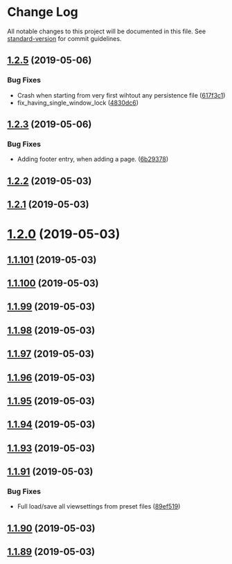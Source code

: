 # Change Log

All notable changes to this project will be documented in this file. See [standard-version](https://github.com/conventional-changelog/standard-version) for commit guidelines.

## [1.2.5](https://github.com/TimSusa/midi-bricks-mono/compare/v1.2.3...v1.2.5) (2019-05-06)


### Bug Fixes

* Crash when starting from very first wihtout any persistence file ([617f3c1](https://github.com/TimSusa/midi-bricks-mono/commit/617f3c1))
* fix_having_single_window_lock ([4830dc6](https://github.com/TimSusa/midi-bricks-mono/commit/4830dc6))



## [1.2.3](https://github.com/TimSusa/midi-bricks-mono/compare/v1.2.1...v1.2.3) (2019-05-06)


### Bug Fixes

* Adding footer entry, when adding a page. ([6b29378](https://github.com/TimSusa/midi-bricks-mono/commit/6b29378))



## [1.2.2](https://github.com/TimSusa/midi-bricks-mono/compare/v1.2.1...v1.2.2) (2019-05-03)



## [1.2.1](https://github.com/TimSusa/midi-bricks-mono/compare/v1.1.101...v1.2.1) (2019-05-03)



# [1.2.0](https://github.com/TimSusa/midi-bricks-mono/compare/v1.1.101...v1.2.0) (2019-05-03)



## [1.1.101](https://github.com/TimSusa/midi-bricks-mono/compare/v1.1.100...v1.1.101) (2019-05-03)



## [1.1.100](https://github.com/TimSusa/midi-bricks-mono/compare/v1.1.99...v1.1.100) (2019-05-03)



## [1.1.99](https://github.com/TimSusa/midi-bricks-mono/compare/v1.1.98...v1.1.99) (2019-05-03)



## [1.1.98](https://github.com/TimSusa/midi-bricks-mono/compare/v1.1.97...v1.1.98) (2019-05-03)



## [1.1.97](https://github.com/TimSusa/midi-bricks-mono/compare/v1.1.96...v1.1.97) (2019-05-03)



## [1.1.96](https://github.com/TimSusa/midi-bricks-mono/compare/v1.1.95...v1.1.96) (2019-05-03)



## [1.1.95](https://github.com/TimSusa/midi-bricks-mono/compare/v1.1.94...v1.1.95) (2019-05-03)



## [1.1.94](https://github.com/TimSusa/midi-bricks-mono/compare/v1.1.93...v1.1.94) (2019-05-03)



## [1.1.93](https://github.com/TimSusa/midi-bricks-mono/compare/v1.2.0...v1.1.93) (2019-05-03)



## [1.1.91](https://github.com/TimSusa/midi-bricks-mono/compare/v1.1.90...v1.1.91) (2019-05-03)


### Bug Fixes

* Full load/save  all viewsettings from preset files ([89ef519](https://github.com/TimSusa/midi-bricks-mono/commit/89ef519))



## [1.1.90](https://github.com/TimSusa/midi-bricks-mono/compare/v1.1.89...v1.1.90) (2019-05-03)



## [1.1.89](https://github.com/TimSusa/midi-bricks-mono/compare/v1.1.88...v1.1.89) (2019-05-03)
